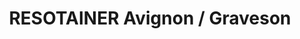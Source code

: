 ---
title: "RESOTAINER Avignon / Graveson"
url: /graveson/resotainer-avignon-graveson/
shop: Mieten
---
